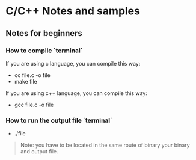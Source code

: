 # C/C++ Notes and samples

## Notes for beginners

### How to compile ´terminal´

If you are using c language, you can compile this way:

- cc file.c -o file
- make file

If you are using c++ language, you can compile this way:

- gcc file.c -o file 

### How to run the output file ´terminal´

- ./file

> Note: you have to be located in the same route of binary your binary and output file.
